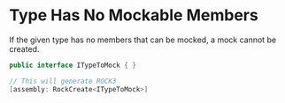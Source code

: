 # Type Has No Mockable Members
If the given type has no members that can be mocked, a mock cannot be created.
```csharp
public interface ITypeToMock { }

// This will generate ROCK3
[assembly: RockCreate<ITypeToMock>]
```